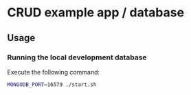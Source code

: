 # CRUD example app / database

## Usage

### Running the local development database

Execute the following command:

```sh
MONGODB_PORT=16579 ./start.sh
```
